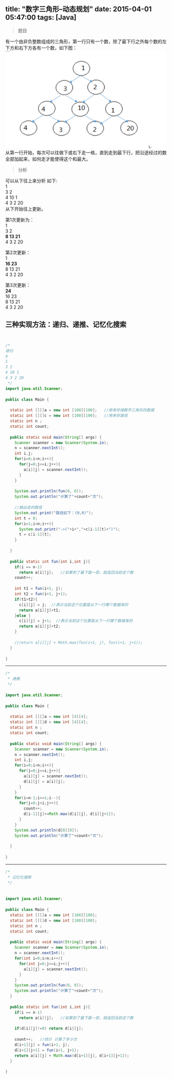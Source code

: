 title: "数字三角形–动态规划"
date: 2015-04-01 05:47:00
tags: [Java]
---
>题目

有一个由非负整数组成的三角形，第一行只有一个数，除了最下行之外每个数的左下方和右下方各有一个数，如下图：
![题目](../upload/数字三角形–动态规划/数字三角形.jpg)
从第一行开始，每次可以往做下或右下走一格，直到走到最下行，把沿途经过的数全部加起来，如何走才能使得这个和最大。
>分析

可以从下往上来分析
如下:  
1  
3 2  
4 10 1  
4 3 2 20  
从下开始往上更新。  

第1次更新为：  
1  
3 2  
**8 13 21**  
4 3 2 20  

第2次更新：  
1  
**16 23**  
8 13 21  
4 3 2 20  

第3次更新：  
**24**  
16 23  
8 13 21  
4 3 2 20  


三种实现方法：递归、递推、记忆化搜索  
​    
---

```java
/*
递归
4
1
3 2
4 10 1
4 3 2 20
 */
import java.util.Scanner;

public class Main {

  static int [][]a = new int [100][100];   //用来存储数字三角形的数据
  static int [][]c = new int [100][100];   //用来存路径
  static int n ;
  static int count;

  public static void main(String[] args) {
    Scanner scanner = new Scanner(System.in);
    n = scanner.nextInt();
    int i,j;
    for(i=0;i<n;i++){
      for(j=0;j<=i;j++){
        a[i][j] = scanner.nextInt();
      }
    }

    System.out.println(fun(0, 0));
    System.out.println("计算了"+count+"次");

    //输出走的路径
    System.out.print("路径如下：(0,0)");
    int t = 0;
    for(i=1;i<n;i++){
      System.out.print("->("+i+","+c[i-1][t]+")");
      t = c[i-1][t];
    }

  }

  public static int fun(int i,int j){
    if(i == n-1)
      return a[i][j];   //如果到了最下面一层，就返回当前这个数
    count++;

    int t1 = fun(i+1, j);
    int t2 = fun(i+1, j+1);
    if(t1>t2){
      c[i][j] = j;  //表示当前这个位置是从下一行哪个数据来的
      return a[i][j]+t1;
    }else {
      c[i][j] = j+1;  //表示当前这个位置是从下一行哪个数据来的
      return a[i][j]+t2;
    }

    //return a[i][j] + Math.max(fun(i+1, j), fun(i+1, j+1));
  }

}
```

---

```java
/*
 * 递推
 */

import java.util.Scanner;

public class Main {

  static int [][]a = new int [4][4];
  static int [][]d = new int [4][4];
  static int n ;
  static int count;

  public static void main(String[] args) {
    Scanner scanner = new Scanner(System.in);
    n = scanner.nextInt();
    int i,j;
    for(i=0;i<n;i++){
      for(j=0;j<=i;j++){
        a[i][j] = scanner.nextInt();
        d[i][j] = a[i][j];
      }
    }
    for(i=n-1;i>=1;i--){
      for(j=0;j<i;j++){
        count++;
        d[i-1][j]+=Math.max(d[i][j], d[i][j+1]);
      }
    }
    System.out.println(d[0][0]);
    System.out.println("计算了"+count+"次");

  }

}
```

---

```java
/*
 * 记忆化搜索
 */


import java.util.Scanner;

public class Main {
  static int [][]a = new int [100][100];
  static int [][]d = new int [100][100];
  static int n ;
  static int count;

  public static void main(String[] args) {
    Scanner scanner = new Scanner(System.in);
    n = scanner.nextInt();
    for(int i=0;i<n;i++){
      for(int j=0;j<=i;j++){
        a[i][j] = scanner.nextInt();
      }
    }
    System.out.println(fun(0, 0));
    System.out.println("计算了"+count+"次");
  }

  public static int fun(int i,int j){
    if(i == n-1)
      return a[i][j];   //如果到了最下面一层，就返回当前这个数

    if(d[i][j]!=0) return d[i][j];

    count++;   //统计 计算了多少次
    d[i+1][j] = fun(i+1, j);
    d[i+1][j+1] = fun(i+1, j+1);
    return a[i][j] + Math.max(d[i+1][j], d[i+1][j+1]);
  }

}
```
